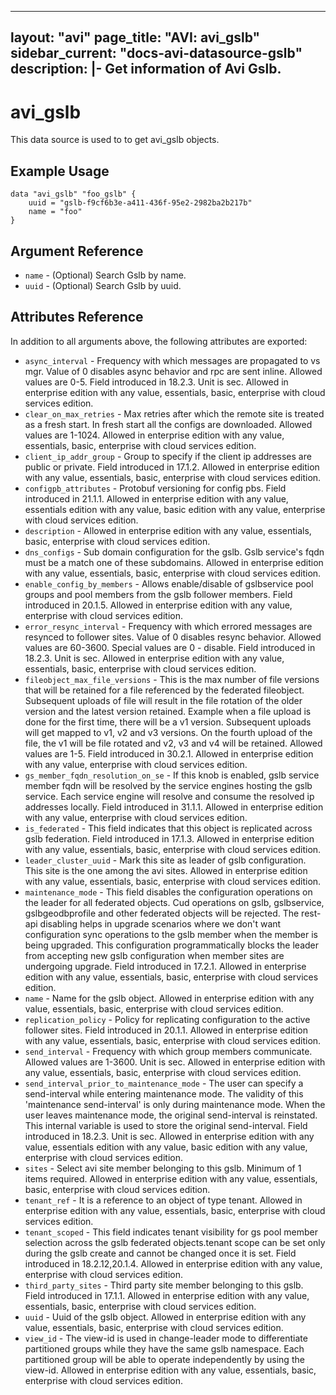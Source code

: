 <!--
    Copyright 2021 VMware, Inc.
    SPDX-License-Identifier: Mozilla Public License 2.0
-->
---
layout: "avi"
page_title: "AVI: avi_gslb"
sidebar_current: "docs-avi-datasource-gslb"
description: |-
  Get information of Avi Gslb.
---

# avi_gslb

This data source is used to to get avi_gslb objects.

## Example Usage

```hcl
data "avi_gslb" "foo_gslb" {
    uuid = "gslb-f9cf6b3e-a411-436f-95e2-2982ba2b217b"
    name = "foo"
}
```

## Argument Reference

* `name` - (Optional) Search Gslb by name.
* `uuid` - (Optional) Search Gslb by uuid.

## Attributes Reference

In addition to all arguments above, the following attributes are exported:

* `async_interval` - Frequency with which messages are propagated to vs mgr. Value of 0 disables async behavior and rpc are sent inline. Allowed values are 0-5. Field introduced in 18.2.3. Unit is sec. Allowed in enterprise edition with any value, essentials, basic, enterprise with cloud services edition.
* `clear_on_max_retries` - Max retries after which the remote site is treated as a fresh start. In fresh start all the configs are downloaded. Allowed values are 1-1024. Allowed in enterprise edition with any value, essentials, basic, enterprise with cloud services edition.
* `client_ip_addr_group` - Group to specify if the client ip addresses are public or private. Field introduced in 17.1.2. Allowed in enterprise edition with any value, essentials, basic, enterprise with cloud services edition.
* `configpb_attributes` - Protobuf versioning for config pbs. Field introduced in 21.1.1. Allowed in enterprise edition with any value, essentials edition with any value, basic edition with any value, enterprise with cloud services edition.
* `description` - Allowed in enterprise edition with any value, essentials, basic, enterprise with cloud services edition.
* `dns_configs` - Sub domain configuration for the gslb. Gslb service's fqdn must be a match one of these subdomains. Allowed in enterprise edition with any value, essentials, basic, enterprise with cloud services edition.
* `enable_config_by_members` - Allows enable/disable of gslbservice pool groups and pool members from the gslb follower members. Field introduced in 20.1.5. Allowed in enterprise edition with any value, enterprise with cloud services edition.
* `error_resync_interval` - Frequency with which errored messages are resynced to follower sites. Value of 0 disables resync behavior. Allowed values are 60-3600. Special values are 0 - disable. Field introduced in 18.2.3. Unit is sec. Allowed in enterprise edition with any value, essentials, basic, enterprise with cloud services edition.
* `fileobject_max_file_versions` - This is the max number of file versions that will be retained for a file referenced by the federated fileobject. Subsequent uploads of file will result in the file rotation of the older version and the latest version retained. Example  when a file upload is done for the first time, there will be a v1 version. Subsequent uploads will get mapped to v1, v2 and v3 versions. On the fourth upload of the file, the v1 will be file rotated and v2, v3 and v4 will be retained. Allowed values are 1-5. Field introduced in 30.2.1. Allowed in enterprise edition with any value, enterprise with cloud services edition.
* `gs_member_fqdn_resolution_on_se` - If this knob is enabled, gslb service member fqdn will be resolved by the service engines hosting the gslb service. Each service engine will resolve and consume the resolved ip addresses locally. Field introduced in 31.1.1. Allowed in enterprise edition with any value, enterprise with cloud services edition.
* `is_federated` - This field indicates that this object is replicated across gslb federation. Field introduced in 17.1.3. Allowed in enterprise edition with any value, essentials, basic, enterprise with cloud services edition.
* `leader_cluster_uuid` - Mark this site as leader of gslb configuration. This site is the one among the avi sites. Allowed in enterprise edition with any value, essentials, basic, enterprise with cloud services edition.
* `maintenance_mode` - This field disables the configuration operations on the leader for all federated objects. Cud operations on gslb, gslbservice, gslbgeodbprofile and other federated objects will be rejected. The rest-api disabling helps in upgrade scenarios where we don't want configuration sync operations to the gslb member when the member is being upgraded. This configuration programmatically blocks the leader from accepting new gslb configuration when member sites are undergoing upgrade. Field introduced in 17.2.1. Allowed in enterprise edition with any value, essentials, basic, enterprise with cloud services edition.
* `name` - Name for the gslb object. Allowed in enterprise edition with any value, essentials, basic, enterprise with cloud services edition.
* `replication_policy` - Policy for replicating configuration to the active follower sites. Field introduced in 20.1.1. Allowed in enterprise edition with any value, essentials, basic, enterprise with cloud services edition.
* `send_interval` - Frequency with which group members communicate. Allowed values are 1-3600. Unit is sec. Allowed in enterprise edition with any value, essentials, basic, enterprise with cloud services edition.
* `send_interval_prior_to_maintenance_mode` - The user can specify a send-interval while entering maintenance mode. The validity of this 'maintenance send-interval' is only during maintenance mode. When the user leaves maintenance mode, the original send-interval is reinstated. This internal variable is used to store the original send-interval. Field introduced in 18.2.3. Unit is sec. Allowed in enterprise edition with any value, essentials edition with any value, basic edition with any value, enterprise with cloud services edition.
* `sites` - Select avi site member belonging to this gslb. Minimum of 1 items required. Allowed in enterprise edition with any value, essentials, basic, enterprise with cloud services edition.
* `tenant_ref` - It is a reference to an object of type tenant. Allowed in enterprise edition with any value, essentials, basic, enterprise with cloud services edition.
* `tenant_scoped` - This field indicates tenant visibility for gs pool member selection across the gslb federated objects.tenant scope can be set only during the gslb create and cannot be changed once it is set. Field introduced in 18.2.12,20.1.4. Allowed in enterprise edition with any value, enterprise with cloud services edition.
* `third_party_sites` - Third party site member belonging to this gslb. Field introduced in 17.1.1. Allowed in enterprise edition with any value, essentials, basic, enterprise with cloud services edition.
* `uuid` - Uuid of the gslb object. Allowed in enterprise edition with any value, essentials, basic, enterprise with cloud services edition.
* `view_id` - The view-id is used in change-leader mode to differentiate partitioned groups while they have the same gslb namespace. Each partitioned group will be able to operate independently by using the view-id. Allowed in enterprise edition with any value, essentials, basic, enterprise with cloud services edition.

